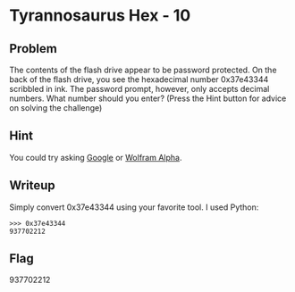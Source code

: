 # Tyrannosaurus Hex - 10

## Problem

The contents of the flash drive appear to be password protected. On the back of the flash drive, you see the hexadecimal number 0x37e43344 scribbled in ink. The password prompt, however, only accepts decimal numbers. What number should you enter? (Press the Hint button for advice on solving the challenge)

## Hint

You could try asking [Google](https://www.google.com/) or [Wolfram Alpha](http://www.wolframalpha.com/).

## Writeup

Simply convert 0x37e43344 using your favorite tool. I used Python:

    >>> 0x37e43344
    937702212

## Flag

937702212